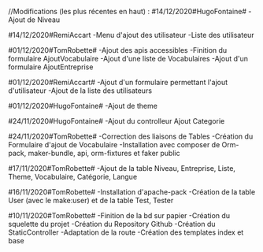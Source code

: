 //Modifications (les plus récentes en haut) :
#14/12/2020#HugoFontaine#
-Ajout de Niveau

#14/12/2020#RemiAccart
-Menu d'ajout des utilisateur
-Liste des utilisateur

#01/12/2020#TomRobette#
-Ajout des apis accessibles
-Finition du formulaire AjoutVocabulaire
-Ajout d'une liste de Vocabulaires
-Ajout d'un formulaire AjoutEntreprise

#01/12/2020#RemiAccart#
-Ajout d'un formulaire permettant l'ajout d'utilisateur
-Ajout de la liste des utilisateurs

#01/12/2020#HugoFontaine#
-Ajout de theme

#24/11/2020#HugoFontaine#
-Ajout du controlleur Ajout Categorie

#24/11/2020#TomRobette#
-Correction des liaisons de Tables
-Création du Formulaire d'ajout de Vocabulaire
-Installation avec composer de Orm-pack, maker-bundle, api, orm-fixtures et faker
public

#17/11/2020#TomRobette#
-Ajout de la table Niveau, Entreprise, Liste, Theme, Vocabulaire, Catégorie, Langue

#16/11/2020#TomRobette#
-Installation d'apache-pack
-Création de la table User (avec le make:user) et de la table Test, Tester

#10/11/2020#TomRobette#
-Finition de la bd sur papier
-Création du squelette du projet
-Création du Repository Github
-Création du StaticController
-Adaptation de la route
-Création des templates index et base
